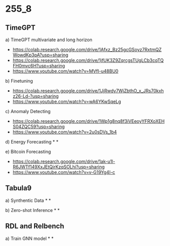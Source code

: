 # 255_8

## TimeGPT

a) TimeGPT multivariate and long horizon
* https://colab.research.google.com/drive/1Afxz_Bz25gcGSoyz7RxtmQZWowdKp3pA?usp=sharing
* https://colab.research.google.com/drive/1jfUK3Z9ZqrcgsTUgLCb3cqTQFH0mvc6H?usp=sharing
* https://www.youtube.com/watch?v=MVfI-u48BU0

b) Finetuning
* https://colab.research.google.com/drive/1JjRwdy7WjZbthO_x_JRs70kxhz26-Ld-?usp=sharing
* https://www.youtube.com/watch?v=wA6YKwSqeLg

c) Anomaly Detecting
* https://colab.research.google.com/drive/1Wp1g8nq8f3iVEeoyYFRXoXEHS04ZQC59?usp=sharing
* https://www.youtube.com/watch?v=2u0sDVs_1b4

d) Energy Forecasting
* 
* 

e) Bitcoin Forecasting
* https://colab.research.google.com/drive/1ak-u1l-R6JWTf149XxJEtQirKzqSOLhi?usp=sharing
* https://www.youtube.com/watch?v=v-G19Yg4I-c

## Tabula9

a) Synthentic Data
* 
* 

b) Zero-shot Inference
* 
* 

## RDL and Relbench

a) Train GNN model
* 
* 
